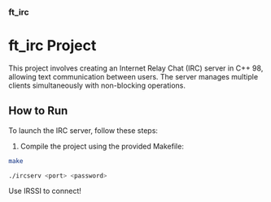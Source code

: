 ### ft_irc
# ft_irc Project

This project involves creating an Internet Relay Chat (IRC) server in C++ 98, allowing text communication between users. The server manages multiple clients simultaneously with non-blocking operations.

## How to Run

To launch the IRC server, follow these steps:

1. Compile the project using the provided Makefile:

``` bash
make
```

``` bash
./ircserv <port> <password>
```

Use IRSSI to connect!
